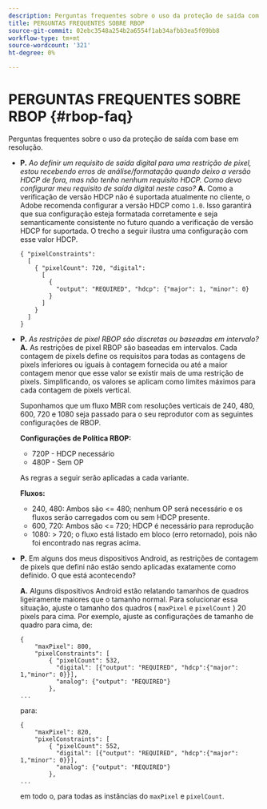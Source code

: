 ```yaml
---
description: Perguntas frequentes sobre o uso da proteção de saída com base em resolução.
title: PERGUNTAS FREQUENTES SOBRE RBOP
source-git-commit: 02ebc3548a254b2a6554f1ab34afbb3ea5f09bb8
workflow-type: tm+mt
source-wordcount: '321'
ht-degree: 0%

---
```


# PERGUNTAS FREQUENTES SOBRE RBOP {#rbop-faq}

Perguntas frequentes sobre o uso da proteção de saída com base em resolução.

* **P.** *Ao definir um requisito de saída digital para uma restrição de pixel, estou recebendo erros de análise/formatação quando deixo a versão HDCP de fora, mas não tenho nenhum requisito HDCP. Como devo configurar meu requisito de saída digital neste caso?* **A.** Como a verificação de versão HDCP não é suportada atualmente no cliente, o Adobe recomenda configurar a versão HDCP como `1.0`. Isso garantirá que sua configuração esteja formatada corretamente e seja semanticamente consistente no futuro quando a verificação de versão HDCP for suportada. O trecho a seguir ilustra uma configuração com esse valor HDCP.

  ```
  { "pixelConstraints":  
    [  
      { "pixelCount": 720, "digital":  
        [  
          {  
            "output": "REQUIRED", "hdcp": {"major": 1, "minor": 0}  
          }  
        ]  
      }  
    ]  
  }
  ```

* **P.** *As restrições de pixel RBOP são discretas ou baseadas em intervalo?* **A.** As restrições de pixel RBOP são baseadas em intervalos. Cada contagem de pixels define os requisitos para todas as contagens de pixels inferiores ou iguais à contagem fornecida ou até a maior contagem menor que esse valor se existir mais de uma restrição de pixels. Simplificando, os valores se aplicam como limites máximos para cada contagem de pixels vertical.

  Suponhamos que um fluxo MBR com resoluções verticais de 240, 480, 600, 720 e 1080 seja passado para o seu reprodutor com as seguintes configurações de RBOP.

  **Configurações de Política RBOP:**

   * 720P - HDCP necessário
   * 480P - Sem OP

  As regras a seguir serão aplicadas a cada variante.

  **Fluxos:**

   * 240, 480: Ambos são &lt;= 480; nenhum OP será necessário e os fluxos serão carregados com ou sem HDCP presente.
   * 600, 720: Ambos são &lt;= 720; HDCP é necessário para reprodução
   * 1080: > 720; o fluxo está listado em bloco (erro retornado), pois não foi encontrado nas regras acima.

* **P.** Em alguns dos meus dispositivos Android, as restrições de contagem de pixels que defini não estão sendo aplicadas exatamente como definido. O que está acontecendo?

  **A.** Alguns dispositivos Android estão relatando tamanhos de quadros ligeiramente maiores que o tamanho normal. Para solucionar essa situação, ajuste o tamanho dos quadros ( `maxPixel` e `pixelCount` ) 20 pixels para cima. Por exemplo, ajuste as configurações de tamanho de quadro para cima, de:

  ```
  { 
      "maxPixel": 800, 
      "pixelConstraints": [ 
          { "pixelCount": 532, 
            "digital": [{"output": "REQUIRED", "hdcp":{"major": 1,"minor": 0}}], 
            "analog": {"output": "REQUIRED"} 
          }, 
  ... 
  ```

  para:

  ```
  { 
      "maxPixel": 820, 
      "pixelConstraints": [ 
          { "pixelCount": 552, 
            "digital": [{"output": "REQUIRED", "hdcp":{"major": 1,"minor": 0}}], 
            "analog": {"output": "REQUIRED"} 
          }, 
  ... 
  ```

  em todo o, para todas as instâncias do `maxPixel` e `pixelCount`.
